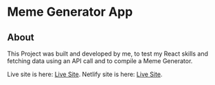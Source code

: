 # Meme Generator App

## About

This Project was built and developed by me, to test my React skills and fetching data using an API call and to compile a Meme Generator.

Live site is here: [Live Site](https://ej-meme-generator.netlify.app).
Netlify site is here: [Live Site](https://app.netlify.com/sites/ej-meme-generator/settings/general).
